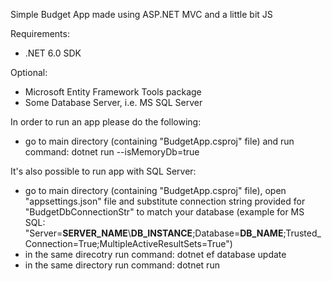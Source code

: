 Simple Budget App made using ASP.NET MVC and a little bit JS

Requirements:
- .NET 6.0 SDK

Optional:
- Microsoft Entity Framework Tools package
- Some Database Server, i.e. MS SQL Server

In order to run an app please do the following:
- go to main directory (containing "BudgetApp.csproj" file) and run command: dotnet run --isMemoryDb=true

It's also possible to run app with SQL Server:
- go to main directory (containing "BudgetApp.csproj" file), open "appsettings.json" file and substitute connection string provided for "BudgetDbConnectionStr" to match your database (example for MS SQL: "Server=__SERVER_NAME__\\__DB_INSTANCE__;Database=__DB_NAME__;Trusted_Connection=True;MultipleActiveResultSets=True")
- in the same direcotry run command: dotnet ef database update
- in the same directory run command: dotnet run
